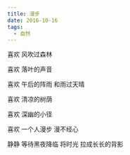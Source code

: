 ```yaml
---
title: 漫步
date: 2016-10-16
tags:
  - 自然
---
```


喜欢
风吹过森林
<!--more-->
喜欢
落叶的声音

喜欢
午后的阵雨
和雨过天晴

喜欢
清凉的树荫

喜欢
深幽的小径

喜欢
一个人漫步
漫不经心

静静
等待黑夜降临
将时光
拉成长长的背影